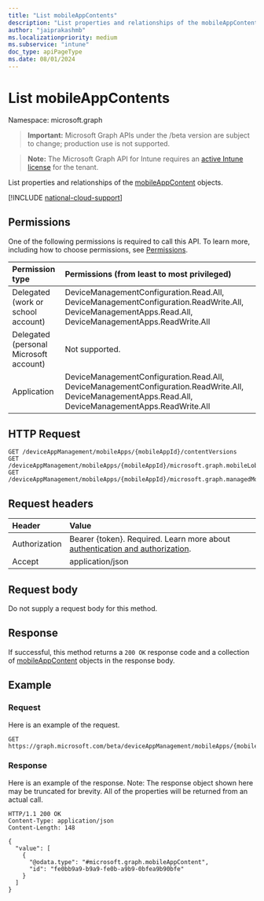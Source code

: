 ```yaml
---
title: "List mobileAppContents"
description: "List properties and relationships of the mobileAppContent objects."
author: "jaiprakashmb"
ms.localizationpriority: medium
ms.subservice: "intune"
doc_type: apiPageType
ms.date: 08/01/2024
---
```


# List mobileAppContents

Namespace: microsoft.graph

> **Important:** Microsoft Graph APIs under the /beta version are subject to change; production use is not supported.

> **Note:** The Microsoft Graph API for Intune requires an [active Intune license](https://go.microsoft.com/fwlink/?linkid=839381) for the tenant.

List properties and relationships of the [mobileAppContent](../resources/intune-apps-mobileappcontent.md) objects.

[!INCLUDE [national-cloud-support](../../includes/all-clouds.md)]

## Permissions
One of the following permissions is required to call this API. To learn more, including how to choose permissions, see [Permissions](/graph/permissions-reference).

|Permission type|Permissions (from least to most privileged)|
|:---|:---|
|Delegated (work or school account)|DeviceManagementConfiguration.Read.All, DeviceManagementConfiguration.ReadWrite.All, DeviceManagementApps.Read.All, DeviceManagementApps.ReadWrite.All|
|Delegated (personal Microsoft account)|Not supported.|
|Application|DeviceManagementConfiguration.Read.All, DeviceManagementConfiguration.ReadWrite.All, DeviceManagementApps.Read.All, DeviceManagementApps.ReadWrite.All|

## HTTP Request
<!-- {
  "blockType": "ignored"
}
-->
``` http
GET /deviceAppManagement/mobileApps/{mobileAppId}/contentVersions
GET /deviceAppManagement/mobileApps/{mobileAppId}/microsoft.graph.mobileLobApp/contentVersions
GET /deviceAppManagement/mobileApps/{mobileAppId}/microsoft.graph.managedMobileLobApp/contentVersions
```

## Request headers
|Header|Value|
|:---|:---|
|Authorization|Bearer {token}. Required. Learn more about [authentication and authorization](/graph/auth/auth-concepts).|
|Accept|application/json|

## Request body
Do not supply a request body for this method.

## Response
If successful, this method returns a `200 OK` response code and a collection of [mobileAppContent](../resources/intune-apps-mobileappcontent.md) objects in the response body.

## Example

### Request
Here is an example of the request.
``` http
GET https://graph.microsoft.com/beta/deviceAppManagement/mobileApps/{mobileAppId}/contentVersions
```

### Response
Here is an example of the response. Note: The response object shown here may be truncated for brevity. All of the properties will be returned from an actual call.
``` http
HTTP/1.1 200 OK
Content-Type: application/json
Content-Length: 148

{
  "value": [
    {
      "@odata.type": "#microsoft.graph.mobileAppContent",
      "id": "fe0bb9a9-b9a9-fe0b-a9b9-0bfea9b90bfe"
    }
  ]
}
```
